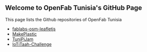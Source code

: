 ## Welcome to OpenFab Tunisia's GitHub Page

This page lists the Github repositories of OpenFab Tunisia

- [fablabs-osm-leafletjs](https://github.com/OpenFabTN/fablabs-osm-leafletjs)
- [MakePlastic](https://github.com/OpenFabTN/MakePlastic)
- [TuniPiJam](https://github.com/OpenFabTN/TuniPiJam)
- [IoTiTaah-Challenge](https://github.com/OpenFabTN/IoTiTaah-Challenge)
